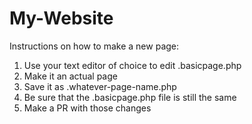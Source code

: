 # My-Website
Instructions on how to make a new page:
1. Use your text editor of choice to edit .basicpage.php
2. Make it an actual page
3. Save it as .whatever-page-name.php
4. Be sure that the .basicpage.php file is still the same
5. Make a PR with those changes
